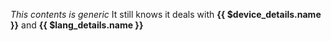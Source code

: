 _This contents is generic_
It still knows it deals with **{{ $device_details.name }}** and **{{ $lang_details.name }}**
